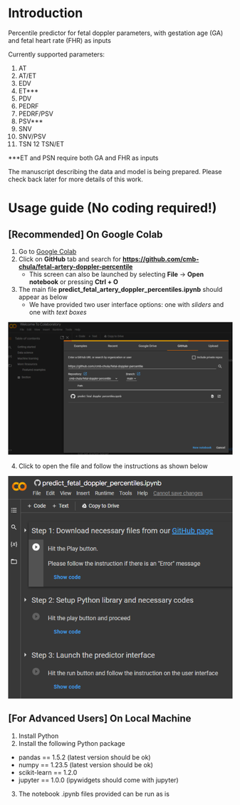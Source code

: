 # Introduction
Percentile predictor for fetal doppler parameters, with gestation age (GA) and fetal heart rate (FHR) as inputs

Currently supported parameters:
1. AT
2. AT/ET
3. EDV
4. ET***
5. PDV
6. PEDRF
7. PEDRF/PSV
8. PSV***
9. SNV
10. SNV/PSV
11. TSN
12 TSN/ET

***ET and PSN require both GA and FHR as inputs

The manuscript describing the data and model is being prepared. Please check back later for more details of this work.

# Usage guide (No coding required!)
## [Recommended] On Google Colab
1. Go to [Google Colab](https://colab.research.google.com/)
2. Click on **GitHub** tab and search for **https://github.com/cmb-chula/fetal-artery-doppler-percentile**
    * This screen can also be launched by selecting **File** -> **Open notebook** or pressing **Ctrl + O**
3. The main file **predict_fetal_artery_doppler_percentiles.ipynb** should appear as below
    * We have provided two user interface options: one with *sliders* and one with *text boxes*

![Colab's Github search screen](https://github.com/cmb-chula/fetal-artery-doppler-percentile/blob/main/images/colab_github_screen.png)

4. Click to open the file and follow the instructions as shown below

![Main notebook screen](https://github.com/cmb-chula/fetal-artery-doppler-percentile/blob/main/images/main_notebook_screen.png)

## [For Advanced Users] On Local Machine
1. Install Python
2. Install the following Python package
  * pandas == 1.5.2 (latest version should be ok)
  * numpy == 1.23.5 (latest version should be ok)
  * scikit-learn == 1.2.0
  * jupyter == 1.0.0 (ipywidgets should come with jupyter)
3. The notebook .ipynb files provided can be run as is
